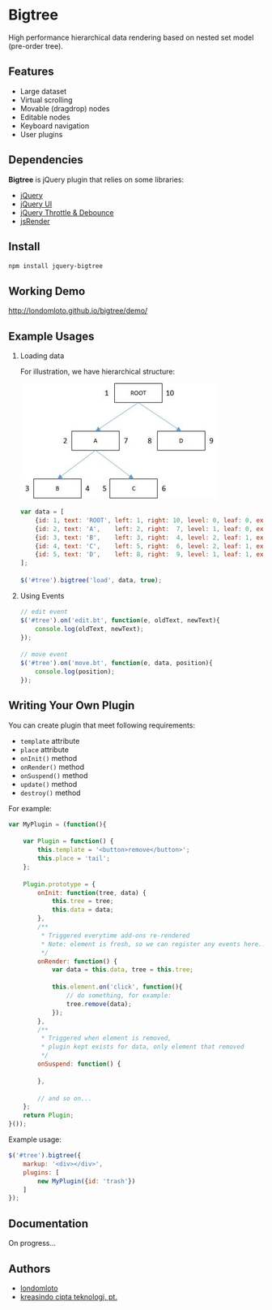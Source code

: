 # Bigtree

High performance hierarchical data rendering based on nested set model (pre-order tree).

## Features
* Large dataset
* Virtual scrolling
* Movable (dragdrop) nodes
* Editable nodes
* Keyboard navigation
* User plugins

## Dependencies

__Bigtree__ is jQuery plugin that relies on some libraries:
* [jQuery](http://code.jquery.com/jquery-2.2.1.min.js)
* [jQuery UI](http://jqueryui.com/resources/download/jquery-ui-1.11.4.zip)
* [jQuery Throttle & Debounce](http://github.com/cowboy/jquery-throttle-debounce/raw/v1.1/jquery.ba-throttle-debounce.min.js)
* [jsRender](https://www.jsviews.com/download/jsrender.min.js)

## Install
```
npm install jquery-bigtree
```

## Working Demo
http://londomloto.github.io/bigtree/demo/

## Example Usages

1. Loading data
    
    For illustration, we have hierarchical structure:

    ![tree](tree.jpg?raw=true)
    
    
    ```javascript
    var data = [
        {id: 1, text: 'ROOT', left: 1, right: 10, level: 0, leaf: 0, expand: 1, path: '1'},
        {id: 2, text: 'A',    left: 2, right:  7, level: 1, leaf: 0, expand: 1, path: '1/2'},
        {id: 3, text: 'B',    left: 3, right:  4, level: 2, leaf: 1, expand: 1, path: '1/2/3'},
        {id: 4, text: 'C',    left: 5, right:  6, level: 2, leaf: 1, expand: 1, path: '1/2/4'},
        {id: 5, text: 'D',    left: 8, right:  9, level: 1, leaf: 1, expand: 1, path: '1/5'}    
    ];
    
    $('#tree').bigtree('load', data, true);
    ```

2. Using Events
    
    ```javascript
    // edit event
    $('#tree').on('edit.bt', function(e, oldText, newText){
        console.log(oldText, newText);
    });
    
    // move event
    $('#tree').on('move.bt', function(e, data, position){
        console.log(position);
    });
    ```

## Writing Your Own Plugin

You can create plugin that meet following requirements:
* `template` attribute
* `place` attribute
* `onInit()` method
* `onRender()` method
* `onSuspend()` method
* `update()` method
* `destroy()` method

For example:

```javascript
var MyPlugin = (function(){
    
    var Plugin = function() {
        this.template = '<button>remove</button>';
        this.place = 'tail';
    };
    
    Plugin.prototype = {
        onInit: function(tree, data) {
            this.tree = tree;
            this.data = data;
        },
        /**
         * Triggered everytime add-ons re-rendered
         * Note: element is fresh, so we can register any events here...
         */
        onRender: function() {
            var data = this.data, tree = this.tree;
                
            this.element.on('click', function(){
                // do something, for example:
                tree.remove(data);
            });
        },
        /**
         * Triggered when element is removed,
         * plugin kept exists for data, only element that removed
         */
        onSuspend: function() {
            
        },
        
        // and so on...
    };
    return Plugin;
}());
```
Example usage:
```javascript
$('#tree').bigtree({
    markup: '<div></div>',
    plugins: [
        new MyPlugin({id: 'trash'})
    ]
});
```

## Documentation
On progress...

## Authors
- [londomloto](https://github.com/londomloto)
- [kreasindo cipta teknologi, pt.](http://kct.co.id)


